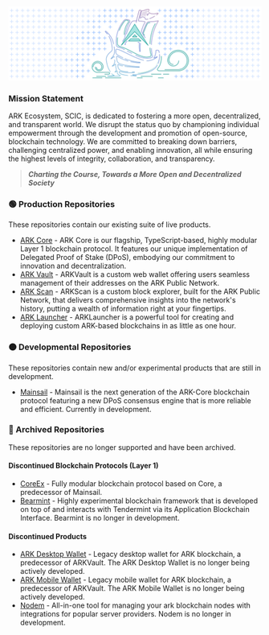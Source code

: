 ![ARK Ecosystem](./banner.png)

### Mission Statement 

ARK Ecosystem, SCIC, is dedicated to fostering a more open, decentralized, and transparent world. We disrupt the status quo by championing individual empowerment through the development and promotion of open-source, blockchain technology. We are committed to breaking down barriers, challenging centralized power, and enabling innovation, all while ensuring the highest levels of integrity, collaboration, and transparency.

> ***Charting the Course, Towards a More Open and Decentralized Society***

### 🟢 Production Repositories

These repositories contain our existing suite of live products. 

- [ARK Core](https://github.com/arkecosystem/core) - ARK Core is our flagship, TypeScript-based, highly modular Layer 1 blockchain protocol. It features our unique implementation of Delegated Proof of Stake (DPoS), embodying our commitment to innovation and decentralization.
- [ARK Vault](https://github.com/ArdentHQ/arkvault) - ARKVault is a custom web wallet offering users seamless management of their addresses on the ARK Public Network.
- [ARK Scan](https://github.com/ArdentHQ/arkscan) - ARKScan is a custom block explorer, built for the ARK Public Network, that delivers comprehensive insights into the network's history, putting a wealth of information right at your fingertips. 
- [ARK Launcher](https://github.com/arkecosystem/arklauncher) - ARKLauncher is a powerful tool for creating and deploying custom ARK-based blockchains in as little as one hour. 

### 🟠 Developmental Repositories

These repositories contain new and/or experimental products that are still in development.

- [Mainsail](https://github.com/arkecosystem/mainsail) - Mainsail is the next generation of the ARK-Core blockchain protocol featuring a new DPoS consensus engine that is more reliable and efficient. Currently in development. 

### 🔴 Archived Repositories

These repositories are no longer supported and have been archived.

#### Discontinued Blockchain Protocols (Layer 1)

- [CoreEx](https://github.com/arkecosystem/core-ex) - Fully modular blockchain protocol based on Core, a predecessor of Mainsail.
- [Bearmint](https://github.com/arkecosystem/bearmint) - Highly experimental blockchain framework that is developed on top of and interacts with Tendermint via its Application Blockchain Interface. Bearmint is no longer in development.

#### Discontinued Products

- [ARK Desktop Wallet](https://github.com/arkecosystem/desktop-wallet) - Legacy desktop wallet for ARK blockchain, a predecessor of ARKVault. The ARK Desktop Wallet is no longer being actively developed.
- [ARK Mobile Wallet](https://github.com/arkecosystem/mobile-wallet) - Legacy mobile wallet for ARK blockchain, a predecessor of ARKVault. The ARK Mobile Wallet is no longer being actively developed. 
- [Nodem](https://github.com/ArdentHQ/nodem) - All-in-one tool for managing your ark blockchain nodes with integrations for popular server providers. Nodem is no longer in development.

